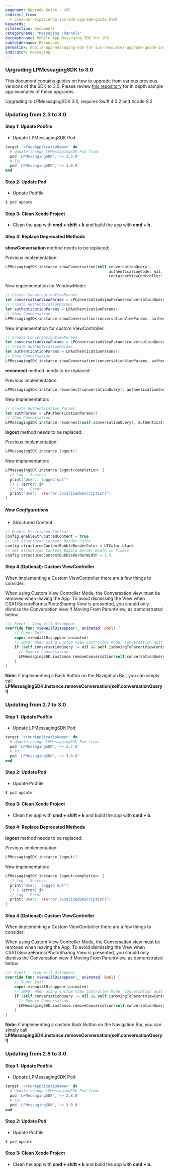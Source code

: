 ```yaml
---
pagename: Upgrade Guide - iOS
redirect_from:
  - consumer-experience-ios-sdk-upgrade-guide.html
Keywords:
sitesection: Documents
categoryname: "Messaging Channels"
documentname: Mobile App Messaging SDK for iOS
subfoldername: Resources
permalink: mobile-app-messaging-sdk-for-ios-resources-upgrade-guide-ios.html
indicator: messaging
---
```


### Upgrading LPMessagingSDK to 3.0

This document contains guides on how to upgrade from various previous versions of the SDK to 3.0. Please review [this repository](https://github.com/LivePersonInc/Upgrade_examples_to_SDK3.0) for in depth sample app examples of these upgrades.

<div class="important">
Upgrading to LPMessagingSDK 3.0, requires Swift 4.0.2 and Xcode 9.2
</div>

### Updating from 2.3 to 3.0

#### Step 1: Update Podfile

* Update LPMessagingSDK Pod

```ruby
target '<YourApplicatioName>' do
  # Update change LPMessagingSDK Pod from:
  pod 'LPMessagingSDK','~> 2.3.0'
  # To:
  pod 'LPMessagingSDK','~> 3.0.0'
end
```

#### Step 2: Update Pod

* Update Podfile

```sh
$ pod update
```

#### Step 3: Clean Xcode Project

* Clean the app with **cmd + shift + k** and build the app with **cmd + b**.


#### Step 4: Replace Deprecated Methods

**showConversation** method needs to be replaced:

Previous implementation:

```swift
LPMessagingSDK.instance.showConversation(self.conversationQuery!,
                                              authenticationCode: nil,
                                              containerViewController: nil)
```

New implementation for WindowMode:

```swift
// Create ConversationViewParams
let conversationViewParams = LPConversationViewParams(conversationQuery: self.conversationQuery!, containerViewController: nil, isViewOnly: false)
// Create AuthenticationParams
let authenticationParams = LPAuthenticationParams()
// Show Conversation
LPMessagingSDK.instance.showConversation(conversationViewParams, authenticationParams: authenticationParams)
```

New implementation for custom ViewController:

```swift
// Create ConversationViewParams
let conversationViewParams = LPConversationViewParams(conversationQuery: self.conversationQuery!, containerViewController: viewController, isViewOnly: false)
// Create AuthenticationParams
let authenticationParams = LPAuthenticationParams()
// Show Conversation
LPMessagingSDK.instance.showConversation(conversationViewParams, authenticationParams: authenticationParams)
```

**reconnect** method needs to be replaced:

Previous implementation:

```swift
LPMessagingSDK.instance.reconnect(conversationQuery!, authenticationCode: "")
```

New implementation:

```swift
// Create Authentication Params
let authParams = LPAuthenticationParams()
// Show Conversation
LPMessagingSDK.instance.reconnect(self.conversationQuery!, authenticationParams: authParams
```  	

**logout** method needs to be replaced:

Previous implementation:

```swift
LPMessagingSDK.instance.logout()
```

New implementation:

```swift
LPMessagingSDK.instance.logout(completion: {
  // Log - Success
  print("User:: logged out")
  }) { (error) in
  // Log - Error
  print("User:: \(error.localizedDescription)")
}
```

##### New Configurations
* Structured Content:

```swift
// Enable Structured Content
config.enableStrucutredContent = true
// Set Structured Content Border Color
config.structuredContentBubbleBorderColor = UIColor.black
// Set Structured Content Bubble Border Width in Pixels
config.structuredContentBubbleBorderWidth = 1.5
```


#### Step 4 (Optional): Custom ViewController

When implementing a Custom ViewController there are a few things to consider:

 <div class="important">
 When using Custom View Controller Mode, the Conversation view must be removed when leaving the App. To avoid dismissing the View when CSAT/SecureForms/PhotoSharing View is presented, you should only dismiss the Conversation view if Moving From ParentView, as demonstrated below.
 </div>

```swift
/// Event - View will disappear
override func viewWillDisappear(_ animated: Bool) {
    // Super Init
    super.viewWillDisappear(animated)
    // INFO: When using Custom View Controller Mode, Conversation must be remove when leaving the App, if the Conversation View is the current screen
    if (self.conversationQuery != nil && self.isMovingToParentViewController){
      // Remove Conversation
      LPMessagingSDK.instance.removeConversation(self.conversationQuery!)
    }
}
```

**Note**: if implementing a Back Button on the Navigation Bar, you can simply call **LPMessagingSDK.instance.removeConversation(self.conversationQuery!)**.


### Updating from 2.7 to 3.0

#### Step 1: Update Podfile

  * Update LPMessagingSDK Pod

```ruby
target '<YourApplicatioName>' do
  # Update change LPMessagingSDK Pod from:
  pod 'LPMessagingSDK','~> 2.7.0'
  # To:
  pod 'LPMessagingSDK','~> 3.0.0'
end
```

#### Step 2: Update Pod

* Update Podfile

```sh
$ pod update
```

#### Step 3: Clean Xcode Project

* Clean the app with **cmd + shift + k** and build the app with **cmd + b**.


#### Step 4: Replace Deprecated Methods

**logout** method needs to be replaced:

Previous implementation:

```swift
LPMessagingSDK.instance.logout()
```

New implementation:

```swift
LPMessagingSDK.instance.logout(completion: {
  // Log - Success
  print("User:: logged out")
  }) { (error) in
  // Log - Error
  print("User:: \(error.localizedDescription)")
}
```

#### Step 4 (Optional): Custom ViewController

When implementing a Custom ViewController there are a few things to consider:

 <div class="important">
 When using Custom View Controller Mode, the Conversation view must be removed when leaving the App. To avoid dismissing the View when CSAT/SecureForms/PhotoSharing View is presented, you should only dismiss the Conversation view if Moving From ParentView, as demonstrated below.
 </div>

```swift
/// Event - View will disappear
override func viewWillDisappear(_ animated: Bool) {
    // Super Init
    super.viewWillDisappear(animated)
    // INFO: When using Custom View Controller Mode, Conversation must be remove when leaving the App, if the Conversation View is the current screen
    if (self.conversationQuery != nil && self.isMovingToParentViewController){
      // Remove Conversation
      LPMessagingSDK.instance.removeConversation(self.conversationQuery!)
    }
}
```

**Note**: if implementing a custom Back Button on the Navigation Bar, you can simply call **LPMessagingSDK.instance.removeConversation(self.conversationQuery!)**.



### Updating from 2.8 to 3.0

#### Step 1: Update Podfile

  * Update LPMessagingSDK Pod

```ruby
target '<YourApplicatioName>' do
  # Update change LPMessagingSDK Pod from:
  pod 'LPMessagingSDK','~> 2.8.0'
  # To:
  pod 'LPMessagingSDK','~> 3.0.0'
end
```

#### Step 2: Update Pod

* Update Podfile

```sh
$ pod update
```

#### Step 3: Clean Xcode Project

* Clean the app with **cmd + shift + k** and build the app with **cmd + b**.
